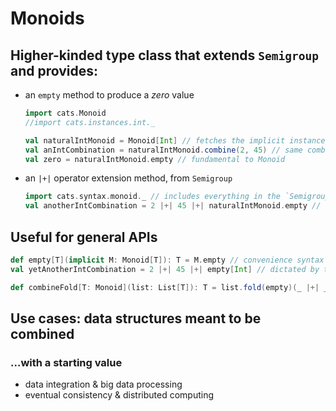 # Monoids

## Higher-kinded type class that extends `Semigroup` and provides:
 - an `empty` method to produce a _zero_ value
   ```scala mdoc
   import cats.Monoid
   //import cats.instances.int._
   
   val naturalIntMonoid = Monoid[Int] // fetches the implicit instance
   val anIntCombination = naturalIntMonoid.combine(2, 45) // same combine from Semigroup
   val zero = naturalIntMonoid.empty // fundamental to Monoid
   ```

 - an `|+|` operator extension method, from `Semigroup`
   ```scala mdoc
   import cats.syntax.monoid._ // includes everything in the `Semigroup` syntax
   val anotherIntCombination = 2 |+| 45 |+| naturalIntMonoid.empty // dictated by the Monoid[Int]
   ```

## Useful for general APIs
   ```scala mdoc
   def empty[T](implicit M: Monoid[T]): T = M.empty // convenience syntax
   val yetAnotherIntCombination = 2 |+| 45 |+| empty[Int] // dictated by the Monoid[Int]
   ```

   ```scala mdoc
   def combineFold[T: Monoid](list: List[T]): T = list.fold(empty)(_ |+| _)
   ```

## Use cases: data structures meant to be combined
### ...with a starting value
 - data integration & big data processing
 - eventual consistency & distributed computing

